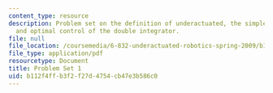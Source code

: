 ```yaml
---
content_type: resource
description: Problem set on the definition of underactuated, the simple pendulum,
  and optimal control of the double integrator.
file: null
file_location: /coursemedia/6-832-underactuated-robotics-spring-2009/b112f4ffb3f2f27d4754cb47e3b586c0_MIT6_832s09_pset01.pdf
file_type: application/pdf
resourcetype: Document
title: Problem Set 1
uid: b112f4ff-b3f2-f27d-4754-cb47e3b586c0
---
```

